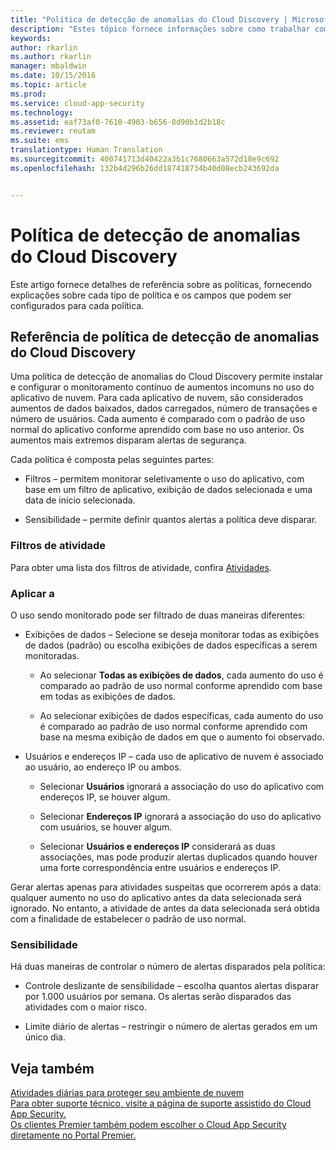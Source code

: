 ```yaml
---
title: "Política de detecção de anomalias do Cloud Discovery | Microsoft Docs"
description: "Estes tópico fornece informações sobre como trabalhar com as políticas de detecção de anomalias do Cloud Discovery."
keywords: 
author: rkarlin
ms.author: rkarlin
manager: mbaldwin
ms.date: 10/15/2016
ms.topic: article
ms.prod: 
ms.service: cloud-app-security
ms.technology: 
ms.assetid: eaf73af0-7610-4903-b656-8d90b1d2b18c
ms.reviewer: reutam
ms.suite: ems
translationtype: Human Translation
ms.sourcegitcommit: 400741713d40422a3b1c7680663a572d18e9c692
ms.openlocfilehash: 132b4d296b26dd187418734b40d08ecb243692da


---
```


# <a name="cloud-discovery-anomaly-detection-policy"></a>Política de detecção de anomalias do Cloud Discovery
Este artigo fornece detalhes de referência sobre as políticas, fornecendo explicações sobre cada tipo de política e os campos que podem ser configurados para cada política.  
  
## <a name="cloud-discovery-anomaly-detection-policy-reference"></a>Referência de política de detecção de anomalias do Cloud Discovery  
Uma política de detecção de anomalias do Cloud Discovery permite instalar e configurar o monitoramento contínuo de aumentos incomuns no uso do aplicativo de nuvem. Para cada aplicativo de nuvem, são considerados aumentos de dados baixados, dados carregados, número de transações e número de usuários. Cada aumento é comparado com o padrão de uso normal do aplicativo conforme aprendido com base no uso anterior. Os aumentos mais extremos disparam alertas de segurança.  
  
Cada política é composta pelas seguintes partes:  
  
-   Filtros – permitem monitorar seletivamente o uso do aplicativo, com base em um filtro de aplicativo, exibição de dados selecionada e uma data de início selecionada.  
  
-   Sensibilidade – permite definir quantos alertas a política deve disparar.  
  
### <a name="activity-filters"></a>Filtros de atividade  
Para obter uma lista dos filtros de atividade, confira [Atividades](activity-filters.md).  
  
### <a name="apply-to"></a>Aplicar a  
O uso sendo monitorado pode ser filtrado de duas maneiras diferentes:  
  
-   Exibições de dados – Selecione se deseja monitorar todas as exibições de dados (padrão) ou escolha exibições de dados específicas a serem monitoradas.  
  
    -   Ao selecionar **Todas as exibições de dados**, cada aumento do uso é comparado ao padrão de uso normal conforme aprendido com base em todas as exibições de dados.  
  
    -   Ao selecionar exibições de dados específicas, cada aumento do uso é comparado ao padrão de uso normal conforme aprendido com base na mesma exibição de dados em que o aumento foi observado.  
  
-   Usuários e endereços IP – cada uso de aplicativo de nuvem é associado ao usuário, ao endereço IP ou ambos.  
  
    -   Selecionar **Usuários** ignorará a associação do uso do aplicativo com endereços IP, se houver algum.  
  
    -   Selecionar **Endereços IP** ignorará a associação do uso do aplicativo com usuários, se houver algum.  
  
    -   Selecionar **Usuários e endereços IP** considerará as duas associações, mas pode produzir alertas duplicados quando houver uma forte correspondência entre usuários e endereços IP.  
  
Gerar alertas apenas para atividades suspeitas que ocorrerem após a data: qualquer aumento no uso do aplicativo antes da data selecionada será ignorado. No entanto, a atividade de antes da data selecionada será obtida com a finalidade de estabelecer o padrão de uso normal.  
  
### <a name="sensitivity"></a>Sensibilidade  
Há duas maneiras de controlar o número de alertas disparados pela política:  
  
-   Controle deslizante de sensibilidade – escolha quantos alertas disparar por 1.000 usuários por semana. Os alertas serão disparados das atividades com o maior risco.  
  
-   Limite diário de alertas – restringir o número de alertas gerados em um único dia.  
  
## <a name="see-also"></a>Veja também  
[Atividades diárias para proteger seu ambiente de nuvem](daily-activities-to-protect-your-cloud-environment.md)   
[Para obter suporte técnico, visite a página de suporte assistido do Cloud App Security.](http://support.microsoft.com/oas/default.aspx?prid=16031)   
[Os clientes Premier também podem escolher o Cloud App Security diretamente no Portal Premier.](https://premier.microsoft.com/)  
  
  


<!--HONumber=Nov16_HO5-->


